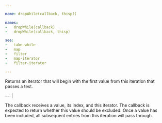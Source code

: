 ```yaml
---

name: dropWhile(callback, thisp?)

names:
-   dropWhile(callback)
-   dropWhile(callback, thisp)

see:
-   take-while
-   map
-   filter
-   map-iterator
-   filter-iterator

---
```


Returns an iterator that will begin with the first value from this iteration
that passes a test.

--- |

The callback receives a value, its index, and this iterator.
The callback is expected to return whether this value should be excluded.
Once a value has been included, all subsequent entries from this iteration will
pass through.

